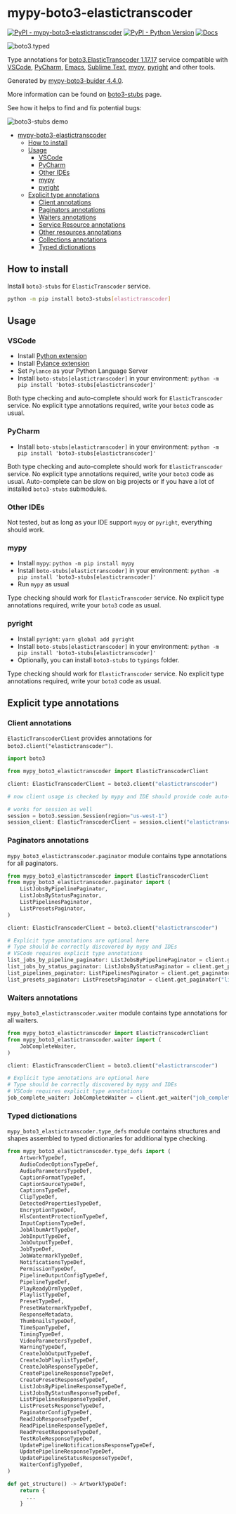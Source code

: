 # mypy-boto3-elastictranscoder

[![PyPI - mypy-boto3-elastictranscoder](https://img.shields.io/pypi/v/mypy-boto3-elastictranscoder.svg?color=blue)](https://pypi.org/project/mypy-boto3-elastictranscoder)
[![PyPI - Python Version](https://img.shields.io/pypi/pyversions/mypy-boto3-elastictranscoder.svg?color=blue)](https://pypi.org/project/mypy-boto3-elastictranscoder)
[![Docs](https://img.shields.io/readthedocs/mypy-boto3-builder.svg?color=blue)](https://mypy-boto3-builder.readthedocs.io/)

![boto3.typed](https://github.com/vemel/mypy_boto3_builder/raw/master/logo.png)

Type annotations for
[boto3.ElasticTranscoder 1.17.17](https://boto3.amazonaws.com/v1/documentation/api/1.17.17/reference/services/elastictranscoder.html#ElasticTranscoder) service
compatible with
[VSCode](https://code.visualstudio.com/),
[PyCharm](https://www.jetbrains.com/pycharm/),
[Emacs](https://www.gnu.org/software/emacs/),
[Sublime Text](https://www.sublimetext.com/),
[mypy](https://github.com/python/mypy),
[pyright](https://github.com/microsoft/pyright)
and other tools.

Generated by [mypy-boto3-buider 4.4.0](https://github.com/vemel/mypy_boto3_builder).

More information can be found on [boto3-stubs](https://pypi.org/project/boto3-stubs/) page.

See how it helps to find and fix potential bugs:

![boto3-stubs demo](https://github.com/vemel/mypy_boto3_builder/raw/master/demo.gif)

- [mypy-boto3-elastictranscoder](#mypy-boto3-elastictranscoder)
  - [How to install](#how-to-install)
  - [Usage](#usage)
    - [VSCode](#vscode)
    - [PyCharm](#pycharm)
    - [Other IDEs](#other-ides)
    - [mypy](#mypy)
    - [pyright](#pyright)
  - [Explicit type annotations](#explicit-type-annotations)
    - [Client annotations](#client-annotations)
    - [Paginators annotations](#paginators-annotations)
    - [Waiters annotations](#waiters-annotations)
    - [Service Resource annotations](#service-resource-annotations)
    - [Other resources annotations](#other-resources-annotations)
    - [Collections annotations](#collections-annotations)
    - [Typed dictionations](#typed-dictionations)

## How to install

Install `boto3-stubs` for `ElasticTranscoder` service.

```bash
python -m pip install boto3-stubs[elastictranscoder]
```

## Usage

### VSCode

- Install [Python extension](https://marketplace.visualstudio.com/items?itemName=ms-python.python)
- Install [Pylance extension](https://marketplace.visualstudio.com/items?itemName=ms-python.vscode-pylance)
- Set `Pylance` as your Python Language Server
- Install `boto-stubs[elastictranscoder]` in your environment: `python -m pip install 'boto3-stubs[elastictranscoder]'`

Both type checking and auto-complete should work for `ElasticTranscoder` service.
No explicit type annotations required, write your `boto3` code as usual.

### PyCharm

- Install `boto-stubs[elastictranscoder]` in your environment: `python -m pip install 'boto3-stubs[elastictranscoder]'`

Both type checking and auto-complete should work for `ElasticTranscoder` service.
No explicit type annotations required, write your `boto3` code as usual.
Auto-complete can be slow on big projects or if you have a lot of installed `boto3-stubs` submodules.

### Other IDEs

Not tested, but as long as your IDE support `mypy` or `pyright`, everything should work.

### mypy

- Install `mypy`: `python -m pip install mypy`
- Install `boto-stubs[elastictranscoder]` in your environment: `python -m pip install 'boto3-stubs[elastictranscoder]'`
- Run `mypy` as usual

Type checking should work for `ElasticTranscoder` service.
No explicit type annotations required, write your `boto3` code as usual.

### pyright

- Install `pyright`: `yarn global add pyright`
- Install `boto-stubs[elastictranscoder]` in your environment: `python -m pip install 'boto3-stubs[elastictranscoder]'`
- Optionally, you can install `boto3-stubs` to `typings` folder.

Type checking should work for `ElasticTranscoder` service.
No explicit type annotations required, write your `boto3` code as usual.

## Explicit type annotations

### Client annotations

`ElasticTranscoderClient` provides annotations for `boto3.client("elastictranscoder")`.

```python
import boto3

from mypy_boto3_elastictranscoder import ElasticTranscoderClient

client: ElasticTranscoderClient = boto3.client("elastictranscoder")

# now client usage is checked by mypy and IDE should provide code auto-complete

# works for session as well
session = boto3.session.Session(region="us-west-1")
session_client: ElasticTranscoderClient = session.client("elastictranscoder")
```

### Paginators annotations

`mypy_boto3_elastictranscoder.paginator` module contains type annotations for all paginators.

```python
from mypy_boto3_elastictranscoder import ElasticTranscoderClient
from mypy_boto3_elastictranscoder.paginator import (
    ListJobsByPipelinePaginator,
    ListJobsByStatusPaginator,
    ListPipelinesPaginator,
    ListPresetsPaginator,
)

client: ElasticTranscoderClient = boto3.client("elastictranscoder")

# Explicit type annotations are optional here
# Type should be correctly discovered by mypy and IDEs
# VSCode requires explicit type annotations
list_jobs_by_pipeline_paginator: ListJobsByPipelinePaginator = client.get_paginator("list_jobs_by_pipeline")
list_jobs_by_status_paginator: ListJobsByStatusPaginator = client.get_paginator("list_jobs_by_status")
list_pipelines_paginator: ListPipelinesPaginator = client.get_paginator("list_pipelines")
list_presets_paginator: ListPresetsPaginator = client.get_paginator("list_presets")
```


### Waiters annotations

`mypy_boto3_elastictranscoder.waiter` module contains type annotations for all waiters.

```python
from mypy_boto3_elastictranscoder import ElasticTranscoderClient
from mypy_boto3_elastictranscoder.waiter import (
    JobCompleteWaiter,
)

client: ElasticTranscoderClient = boto3.client("elastictranscoder")

# Explicit type annotations are optional here
# Type should be correctly discovered by mypy and IDEs
# VSCode requires explicit type annotations
job_complete_waiter: JobCompleteWaiter = client.get_waiter("job_complete")
```





### Typed dictionations

`mypy_boto3_elastictranscoder.type_defs` module contains structures and shapes assembled
to typed dictionaries for additional type checking.

```python
from mypy_boto3_elastictranscoder.type_defs import (
    ArtworkTypeDef,
    AudioCodecOptionsTypeDef,
    AudioParametersTypeDef,
    CaptionFormatTypeDef,
    CaptionSourceTypeDef,
    CaptionsTypeDef,
    ClipTypeDef,
    DetectedPropertiesTypeDef,
    EncryptionTypeDef,
    HlsContentProtectionTypeDef,
    InputCaptionsTypeDef,
    JobAlbumArtTypeDef,
    JobInputTypeDef,
    JobOutputTypeDef,
    JobTypeDef,
    JobWatermarkTypeDef,
    NotificationsTypeDef,
    PermissionTypeDef,
    PipelineOutputConfigTypeDef,
    PipelineTypeDef,
    PlayReadyDrmTypeDef,
    PlaylistTypeDef,
    PresetTypeDef,
    PresetWatermarkTypeDef,
    ResponseMetadata,
    ThumbnailsTypeDef,
    TimeSpanTypeDef,
    TimingTypeDef,
    VideoParametersTypeDef,
    WarningTypeDef,
    CreateJobOutputTypeDef,
    CreateJobPlaylistTypeDef,
    CreateJobResponseTypeDef,
    CreatePipelineResponseTypeDef,
    CreatePresetResponseTypeDef,
    ListJobsByPipelineResponseTypeDef,
    ListJobsByStatusResponseTypeDef,
    ListPipelinesResponseTypeDef,
    ListPresetsResponseTypeDef,
    PaginatorConfigTypeDef,
    ReadJobResponseTypeDef,
    ReadPipelineResponseTypeDef,
    ReadPresetResponseTypeDef,
    TestRoleResponseTypeDef,
    UpdatePipelineNotificationsResponseTypeDef,
    UpdatePipelineResponseTypeDef,
    UpdatePipelineStatusResponseTypeDef,
    WaiterConfigTypeDef,
)

def get_structure() -> ArtworkTypeDef:
    return {
      ...
    }
```

